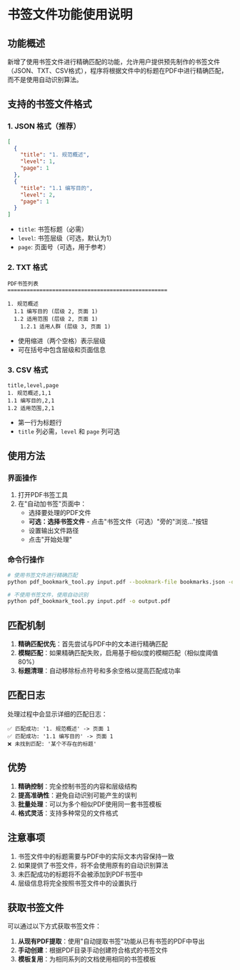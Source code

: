 # 书签文件功能使用说明

## 功能概述

新增了使用书签文件进行精确匹配的功能，允许用户提供预先制作的书签文件（JSON、TXT、CSV格式），程序将根据文件中的标题在PDF中进行精确匹配，而不是使用自动识别算法。

## 支持的书签文件格式

### 1. JSON 格式（推荐）

```json
[
  {
    "title": "1. 规范概述",
    "level": 1,
    "page": 1
  },
  {
    "title": "1.1 编写目的", 
    "level": 2,
    "page": 1
  }
]
```

- `title`: 书签标题（必需）
- `level`: 书签层级（可选，默认为1）
- `page`: 页面号（可选，用于参考）

### 2. TXT 格式

```
PDF书签列表
==================================================

1. 规范概述
  1.1 编写目的 (层级 2, 页面 1)
  1.2 适用范围 (层级 2, 页面 1)
    1.2.1 适用人群 (层级 3, 页面 1)
```

- 使用缩进（两个空格）表示层级
- 可在括号中包含层级和页面信息

### 3. CSV 格式

```csv
title,level,page
1. 规范概述,1,1
1.1 编写目的,2,1
1.2 适用范围,2,1
```

- 第一行为标题行
- `title` 列必需，`level` 和 `page` 列可选

## 使用方法

### 界面操作

1. 打开PDF书签工具
2. 在"自动加书签"页面中：
   - 选择要处理的PDF文件
   - **可选：选择书签文件** - 点击"书签文件（可选）"旁的"浏览..."按钮
   - 设置输出文件路径
   - 点击"开始处理"

### 命令行操作

```bash
# 使用书签文件进行精确匹配
python pdf_bookmark_tool.py input.pdf --bookmark-file bookmarks.json -o output.pdf

# 不使用书签文件，使用自动识别
python pdf_bookmark_tool.py input.pdf -o output.pdf
```

## 匹配机制

1. **精确匹配优先**：首先尝试与PDF中的文本进行精确匹配
2. **模糊匹配**：如果精确匹配失败，启用基于相似度的模糊匹配（相似度阈值80%）
3. **标题清理**：自动移除标点符号和多余空格以提高匹配成功率

## 匹配日志

处理过程中会显示详细的匹配日志：

```
✅ 匹配成功: '1. 规范概述' -> 页面 1
✅ 匹配成功: '1.1 编写目的' -> 页面 1
❌ 未找到匹配: '某个不存在的标题'
```

## 优势

1. **精确控制**：完全控制书签的内容和层级结构
2. **提高准确性**：避免自动识别可能产生的误判
3. **批量处理**：可以为多个相似PDF使用同一套书签模板
4. **格式灵活**：支持多种常见的文件格式

## 注意事项

1. 书签文件中的标题需要与PDF中的实际文本内容保持一致
2. 如果提供了书签文件，将不会使用原有的自动识别算法
3. 未匹配成功的标题将不会被添加到PDF书签中
4. 层级信息将完全按照书签文件中的设置执行

## 获取书签文件

可以通过以下方式获取书签文件：

1. **从现有PDF提取**：使用"自动提取书签"功能从已有书签的PDF中导出
2. **手动创建**：根据PDF目录手动创建符合格式的书签文件
3. **模板复用**：为相同系列的文档使用相同的书签模板 